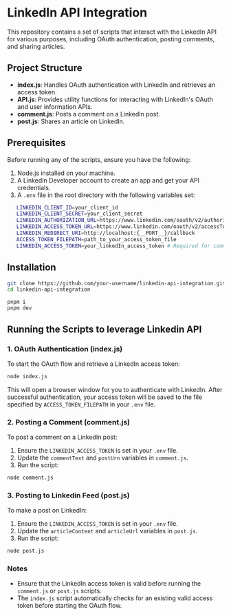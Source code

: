 # LinkedIn API Integration

This repository contains a set of scripts that interact with the LinkedIn API for various purposes, including OAuth authentication, posting comments, and sharing articles.

## Project Structure

- **index.js**: Handles OAuth authentication with LinkedIn and retrieves an access token.
- **API.js**: Provides utility functions for interacting with LinkedIn's OAuth and user information APIs.
- **comment.js**: Posts a comment on a LinkedIn post.
- **post.js**: Shares an article on LinkedIn.

## Prerequisites

Before running any of the scripts, ensure you have the following:

1. Node.js installed on your machine.
2. A LinkedIn Developer account to create an app and get your API credentials.
3. A `.env` file in the root directory with the following variables set:
```bash
   LINKEDIN_CLIENT_ID=your_client_id
   LINKEDIN_CLIENT_SECRET=your_client_secret
   LINKEDIN_AUTHORIZATION_URL=https://www.linkedin.com/oauth/v2/authorization
   LINKEDIN_ACCESS_TOKEN_URL=https://www.linkedin.com/oauth/v2/accessToken
   LINKEDIN_REDIRECT_URI=http://localhost:{__PORT__}/callback
   ACCESS_TOKEN_FILEPATH=path_to_your_access_token_file
   LINKEDIN_ACCESS_TOKEN=your_linkedIn_access_token # Required for comment.js and post.js
```
## Installation
```bash
git clone https://github.com/your-username/linkedin-api-integration.git
cd linkedin-api-integration
```
```
pnpm i
pnpm dev
```

## Running the Scripts to leverage Linkedin API

### 1. OAuth Authentication (index.js)

To start the OAuth flow and retrieve a LinkedIn access token:

```bash  
node index.js
```

This will open a browser window for you to authenticate with LinkedIn. After successful authentication, your access token will be saved to the file specified by `ACCESS_TOKEN_FILEPATH` in your `.env` file.

### 2. Posting a Comment (comment.js)

To post a comment on a LinkedIn post:

1. Ensure the `LINKEDIN_ACCESS_TOKEN` is set in your `.env` file.
2. Update the `commentText` and `postUrn` variables in `comment.js`.
3. Run the script:

```bash  
node comment.js
```
### 3. Posting to Linkedin Feed (post.js)

To make a post on LinkedIn:

1. Ensure the `LINKEDIN_ACCESS_TOKEN` is set in your `.env` file.
2. Update the `articleContent` and `articleUrl` variables in `post.js`.
3. Run the script:

```bash  
node post.js
```
### Notes

- Ensure that the LinkedIn access token is valid before running the `comment.js` or `post.js` scripts.
- The `index.js` script automatically checks for an existing valid access token before starting the OAuth flow.

